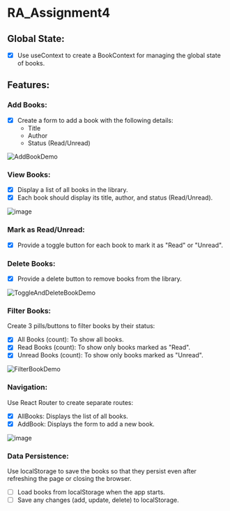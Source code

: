 # RA_Assignment4

## Global State:
- [x] Use useContext to create a BookContext for managing the global state of books.

## Features:
### Add Books:
- [x] Create a form to add a book with the following details:
  - Title
  - Author
  - Status (Read/Unread)

![AddBookDemo](https://github.com/user-attachments/assets/42d50533-b608-4980-93f1-fdda13f3e309)


### View Books:
- [x] Display a list of all books in the library.
- [x] Each book should display its title, author, and status (Read/Unread).

![image](https://github.com/user-attachments/assets/5d6e3522-f1b0-473a-87f7-ebcfa5047b28)

### Mark as Read/Unread:
- [x] Provide a toggle button for each book to mark it as "Read" or "Unread".

### Delete Books:
- [x] Provide a delete button to remove books from the library.

![ToggleAndDeleteBookDemo](https://github.com/user-attachments/assets/4159c490-a23a-4523-8ff1-27c3f3a8498f)

### Filter Books:
Create 3 pills/buttons to filter books by their status:
  - [x] All Books (count): To show all books.
  - [x] Read Books (count): To show only books marked as "Read".
  - [x] Unread Books (count): To show only books marked as "Unread". 

![FilterBookDemo](https://github.com/user-attachments/assets/72a48b0b-b4bf-427f-949f-e62e9ee3a052)

### Navigation:
Use React Router to create separate routes:
  - [x] AllBooks: Displays the list of all books.
  - [x] AddBook: Displays the form to add a new book.

![image](https://github.com/user-attachments/assets/4084c431-cfdb-4411-9ec8-e767ba22193f)

### Data Persistence:
Use localStorage to save the books so that they persist even after refreshing the page or closing the browser.
  - [ ] Load books from localStorage when the app starts.
  - [ ] Save any changes (add, update, delete) to localStorage.
